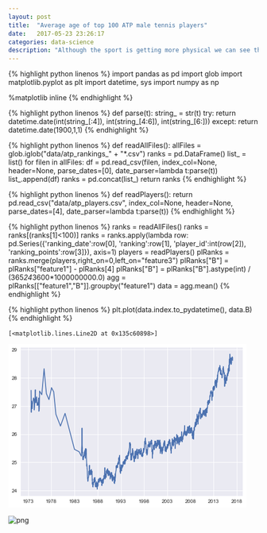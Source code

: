 ```yaml
---
layout: post
title:  "Average age of top 100 ATP male tennis players"
date:   2017-05-23 23:26:17
categories: data-science
description: "Although the sport is getting more physical we can see that the age of top tennis players has gone up"
---
```


<div class='jupyter'>

{% highlight python linenos %}
import pandas as pd
import glob
import matplotlib.pyplot as plt
import datetime, sys
import numpy as np

%matplotlib inline
{% endhighlight %}


{% highlight python linenos %}
def parse(t):
    string_ = str(t)
    try:
        return datetime.date(int(string_[:4]), int(string_[4:6]), int(string_[6:]))
    except:
        return datetime.date(1900,1,1)
{% endhighlight %}


{% highlight python linenos %}
def readAllFiles():
    allFiles = glob.iglob("data/atp_rankings_" + "*.csv")
    ranks = pd.DataFrame()
    list_ = list()
    for filen in allFiles:
        df = pd.read_csv(filen,
                         index_col=None,
                         header=None,
                         parse_dates=[0],
                         date_parser=lambda t:parse(t))
        list_.append(df)
    ranks = pd.concat(list_)
    return ranks
{% endhighlight %}


{% highlight python linenos %}
def readPlayers():
    return pd.read_csv("data/atp_players.csv",
                       index_col=None,
                       header=None,
                       parse_dates=[4],
                       date_parser=lambda t:parse(t))
{% endhighlight %}


{% highlight python linenos %}
ranks = readAllFiles()
ranks = ranks[(ranks[1]<100)]
ranks = ranks.apply(lambda row: pd.Series({'ranking_date':row[0], 'ranking':row[1], 'player_id':int(row[2]), 'ranking_points':row[3]}), axis=1)
players = readPlayers()
plRanks = ranks.merge(players,right_on=0,left_on="feature3")
plRanks["B"] = plRanks["feature1"] - plRanks[4]
plRanks["B"] = plRanks["B"].astype(int) / (365*24*3600*1000000000.0)
agg = plRanks[["feature1","B"]].groupby("feature1")
data = agg.mean()
{% endhighlight %}


{% highlight python linenos %}
plt.plot(data.index.to_pydatetime(), data.B)
{% endhighlight %}




    [<matplotlib.lines.Line2D at 0x135c60898>]



<img src="../assets/ipynb/tennis/tennis_5_1.png" />

![png](tennis_files/tennis_5_1.png)

